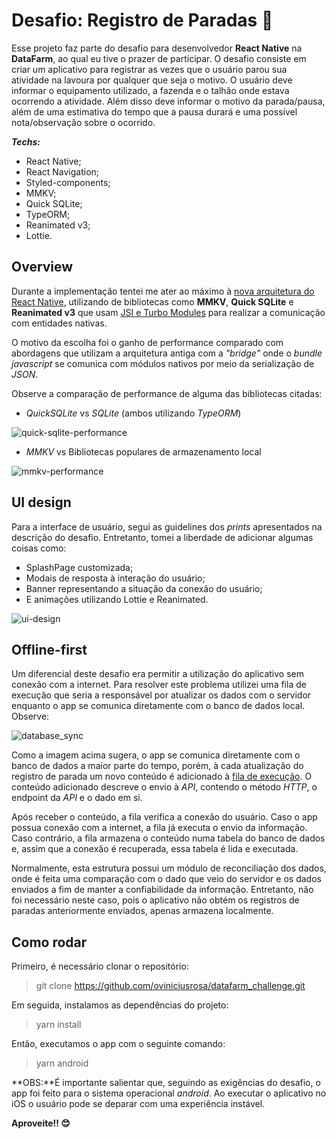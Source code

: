 # Desafio: Registro de Paradas 🚜

Esse projeto faz parte do desafio para desenvolvedor **React Native** na **DataFarm**, ao qual eu tive o prazer de participar. O desafio consiste em criar um aplicativo para registrar as vezes que o usuário parou sua atividade na lavoura por qualquer que seja o motivo. O usuário deve informar o equipamento utilizado, a fazenda e o talhão onde estava ocorrendo a atividade. Além disso deve informar o motivo da parada/pausa, além de uma estimativa do tempo que a pausa durará e uma possível nota/observação sobre o ocorrido.

**_Techs:_**

- React Native;
- React Navigation;
- Styled-components;
- MMKV;
- Quick SQLite;
- TypeORM;
- Reanimated v3;
- Lottie.

## Overview

Durante a implementação tentei me ater ao máximo à [nova arquitetura do React Native](https://reactnative.dev/docs/next/the-new-architecture/landing-page), utilizando de bibliotecas como **MMKV**, **Quick SQLite** e **Reanimated v3** que usam [JSI e Turbo Modules](https://reactnative.dev/docs/next/the-new-architecture/pillars-turbomodules) para realizar a comunicação com entidades nativas.

O motivo da escolha foi o ganho de performance comparado com abordagens que utilizam a arquitetura antiga com a _"bridge"_ onde o _bundle javascript_ se comunica com módulos nativos por meio da serialização de _JSON_.

Observe a comparação de performance de alguma das bibliotecas citadas:

- _QuickSQLite_ vs _SQLite_ (ambos utilizando _TypeORM_)

![quick-sqlite-performance](https://imgur.com/YxRpiKQ.png)

- _MMKV_ vs Bibliotecas populares de armazenamento local

![mmkv-performance](https://i.imgur.com/7SWff0m.png)

## UI design

Para a interface de usuário, segui as guidelines dos _prints_ apresentados na descrição do desafio. Entretanto, tomei a liberdade de adicionar algumas coisas como:

- SplashPage customizada;
- Modais de resposta à interação do usuário;
- Banner representando a situação da conexão do usuário;
- E animações utilizando Lottie e Reanimated.

![ui-design](https://imgur.com/gDhPelW.png)

## Offline-first

Um diferencial deste desafio era permitir a utilização do aplicativo sem conexão com a internet. Para resolver este problema utilizei uma fila de execução que seria a responsável por atualizar os dados com o servidor enquanto o app se comunica diretamente com o banco de dados local. Observe:

![database_sync](https://i.imgur.com/KfDpGIu.png)

Como a imagem acima sugera, o app se comunica diretamente com o banco de dados a maior parte do tempo, porém, à cada atualização do registro de parada um novo conteúdo é adicionado à [fila de execução](https://github.com/oviniciusrosa/datafarm_challenge/blob/main/src/contexts/execution_queue.tsx). O conteúdo adicionado descreve o envio à _API_, contendo o método _HTTP_, o endpoint da _API_ e o dado em si.

Após receber o conteúdo, a fila verifica a conexão do usuário. Caso o app possua conexão com a internet, a fila já executa o envio da informação. Caso contrário, a fila armazena o conteúdo numa tabela do banco de dados e, assim que a conexão é recuperada, essa tabela é lida e executada.

Normalmente, esta estrutura possui um módulo de reconciliação dos dados, onde é feita uma comparação com o dado que veio do servidor e os dados enviados a fim de manter a confiabilidade da informação. Entretanto, não foi necessário neste caso, pois o aplicativo não obtém os registros de paradas anteriormente enviados, apenas armazena localmente.

## Como rodar

Primeiro, é necessário clonar o repositório:

> git clone https://github.com/oviniciusrosa/datafarm_challenge.git

Em seguida, instalamos as dependências do projeto:

> yarn install

Então, executamos o app com o seguinte comando:

> yarn android

**OBS:**É importante salientar que, seguindo as exigências do desafio, o app foi feito para o sistema operacional _android_. Ao executar o aplicativo no iOS o usuário pode se deparar com uma experiência instável.

**Aproveite!! 😊**
